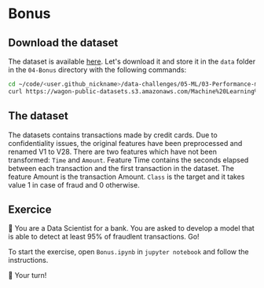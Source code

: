 # Bonus

## Download the dataset

The dataset is available [here](https://wagon-public-datasets.s3.amazonaws.com/Machine%20Learning%20Datasets/ML_creditcard_fraud.csv). Let's download it and store it in the `data` folder in the `04-Bonus` directory with the following commands:

```bash
cd ~/code/<user.github_nickname>/data-challenges/05-ML/03-Performance-metrics/04-Bonus
curl https://wagon-public-datasets.s3.amazonaws.com/Machine%20Learning%20Datasets/ML_creditcard_fraud.csv > data/creditcard.csv
```

## The dataset

The datasets contains transactions made by credit cards. Due to confidentiality issues, the original features have been preprocessed and renamed V1 to V28. There are two features which have not been transformed: `Time` and `Amount`. Feature Time contains the seconds elapsed between each transaction and the first transaction in the dataset. The feature Amount is the transaction Amount. `Class` is the target and it takes value 1 in case of fraud and 0 otherwise.

## Exercice

🎯 You are a Data Scientist for a bank. You are asked to develop a model that is able to detect at least 95% of fraudlent transactions. Go!

To start the exercise, open `Bonus.ipynb` in `jupyter notebook` and follow the instructions.

🚀 Your turn!


